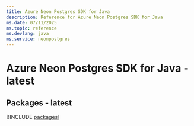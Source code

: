```yaml
---
title: Azure Neon Postgres SDK for Java
description: Reference for Azure Neon Postgres SDK for Java
ms.date: 07/11/2025
ms.topic: reference
ms.devlang: java
ms.service: neonpostgres
---
```

# Azure Neon Postgres SDK for Java - latest
## Packages - latest
[!INCLUDE [packages](neon-postgres-index.md)]